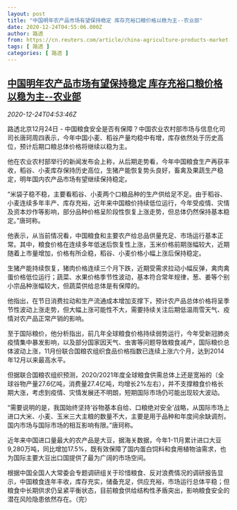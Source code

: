 ```yaml
---
layout: post
title: "中国明年农产品市场有望保持稳定 库存充裕口粮价格以稳为主--农业部"
date: 2020-12-24T04:55:06.000Z
author: 路透
from: https://cn.reuters.com/article/china-agriculture-products-market-1224-idCNKBS28Y0DN
tags: [ 路透 ]
categories: [ 路透 ]
---
```

<!--1608785706000-->
[中国明年农产品市场有望保持稳定 库存充裕口粮价格以稳为主--农业部](https://cn.reuters.com/article/china-agriculture-products-market-1224-idCNKBS28Y0DN)
------

<div>
<div><i>2020-12-24T04:53:46Z</i></div><p>路透北京12月24日 - 中国粮食安全是否有保障？中国农业农村部市场与信息化司司长唐珂周四表示，今年中国小麦、稻谷产量均稳中有增，库存依然处于历史高位，预计后期口粮总体价格将继续以稳为主。</p><p>他在农业农村部举行的新闻发布会上称，从后期走势看，今年中国粮食生产再获丰收，稻谷、小麦库存保持历史高位，生猪产能恢复势头良好，畜禽及果蔬生产稳定，明年国内农产品市场有望继续保持稳定。</p><p>“米袋子稳不稳，主要看稻谷、小麦两个口粮品种的生产供给足不足。由于稻谷、小麦连续多年丰产、库存充裕，近年来中国粮价持续低位运行，今年受疫情、灾情及资本炒作等影响，部分品种价格呈阶段性恢复上涨走势，但总体仍然保持基本稳定。”唐珂称。</p><p>他表示，从当前情况看，中国粮食和主要农产给总品供量充足、市场运行基本正常。其中，粮食价格在连续多年低迷后恢复性上涨，玉米价格前期涨幅较大，近期随着上市量增加，价格有所企稳，稻谷、小麦价格小幅上涨后保持稳定。</p><p>生猪产能持续恢复，猪肉价格连续三个月下跌，近期受需求拉动小幅反弹，禽肉禽蛋价格低位运行；蔬菜、水果价格季节性波动，基本符合常年规律，葱、姜等个别小宗品种涨幅较大，但蔬菜供给总体是有保障的。</p><p>他指出，在节日消费拉动和生产流通成本增加支撑下，预计农产品总体价格将呈季节性波动上涨走势，但大幅上涨可能性不大，需要持续关注后期低温雨雪天气、疫情对农产品正常产销的影响。</p><p>至于国际粮价，他分析指出，前几年全球粮食价格持续弱势运行，今年受新冠肺炎疫情集中暴发影响，以及部分国家因天气、虫害等问题导致粮食减产，国际粮价总体波动上涨，11月份联合国粮农组织食品价格指数已连续上涨六个月，达到2014年12月以来最高水平。</p><p>但据联合国粮农组织预测，2020/2021年度全球粮食供需总体上还是宽裕的（全球谷物产量27.6亿吨，消费量27.4亿吨，均增长2%左右），并不支撑粮食价格长期大涨，考虑到疫情、灾情发展还不明朗，短期国际市场仍可能出现较大波动。</p><p>“需要说明的是，我国始终坚持‘谷物基本自给、口粮绝对安全’战略，从国际市场上进口大米、小麦、玉米三大主粮的数量不大，主要是用于品种和年度间余缺调剂，国内市场与国际市场的相互影响有限。”唐珂称。</p><p>近年来中国进口量最大的农产品是大豆，据海关数据，今年1-11月累计进口大豆9,280万吨，同比增加17.5%，既有效保障了国内蛋白饲料和食用植物油需求，也为国际主要大豆出口国提供了最为广阔的市场空间。</p><p>根据中国全国人大常委会专题调研组关于珍惜粮食、反对浪费情况的调研报告显示，中国粮食连年丰收，库存充实，储备充足，供应充裕，市场运行总体平稳；但粮食中长期供求仍呈紧平衡状态，目前粮食供给结构性矛盾突出，影响粮食安全的潜在风险隐患依然存在。（完）</p>
</div>
